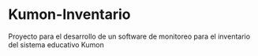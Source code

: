 # Kumon-Inventario
Proyecto para el desarrollo de un software de monitoreo para el inventario del sistema educativo Kumon
